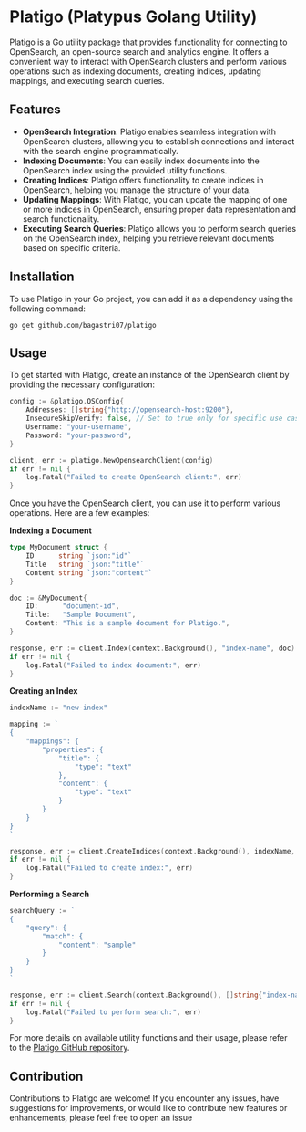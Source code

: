 
# Platigo (Platypus Golang Utility)

Platigo is a Go utility package that provides functionality for connecting to OpenSearch, an open-source search and analytics engine. It offers a convenient way to interact with OpenSearch clusters and perform various operations such as indexing documents, creating indices, updating mappings, and executing search queries.

## Features

- **OpenSearch Integration**: Platigo enables seamless integration with OpenSearch clusters, allowing you to establish connections and interact with the search engine programmatically.
- **Indexing Documents**: You can easily index documents into the OpenSearch index using the provided utility functions.
- **Creating Indices**: Platigo offers functionality to create indices in OpenSearch, helping you manage the structure of your data.
- **Updating Mappings**: With Platigo, you can update the mapping of one or more indices in OpenSearch, ensuring proper data representation and search functionality.
- **Executing Search Queries**: Platigo allows you to perform search queries on the OpenSearch index, helping you retrieve relevant documents based on specific criteria.

## Installation

To use Platigo in your Go project, you can add it as a dependency using the following command:

```shell
go get github.com/bagastri07/platigo
```

## Usage

To get started with Platigo, create an instance of the OpenSearch client by providing the necessary configuration:

```go
config := &platigo.OSConfig{
    Addresses: []string{"http://opensearch-host:9200"},
    InsecureSkipVerify: false, // Set to true only for specific use cases where SSL certificate verification is intentionally skipped
    Username: "your-username",
    Password: "your-password",
}

client, err := platigo.NewOpensearchClient(config)
if err != nil {
    log.Fatal("Failed to create OpenSearch client:", err)
}
```

Once you have the OpenSearch client, you can use it to perform various operations. Here are a few examples:

**Indexing a Document**

```go
type MyDocument struct {
    ID      string `json:"id"`
    Title   string `json:"title"`
    Content string `json:"content"`
}

doc := &MyDocument{
    ID:      "document-id",
    Title:   "Sample Document",
    Content: "This is a sample document for Platigo.",
}

response, err := client.Index(context.Background(), "index-name", doc)
if err != nil {
    log.Fatal("Failed to index document:", err)
}
```

**Creating an Index**
```go
indexName := "new-index"

mapping := `
{
    "mappings": {
        "properties": {
            "title": {
                "type": "text"
            },
            "content": {
                "type": "text"
            }
        }
    }
}
`

response, err := client.CreateIndices(context.Background(), indexName, strings.NewReader(mapping))
if err != nil {
    log.Fatal("Failed to create index:", err)
}
```

**Performing a Search**
```go
searchQuery := `
{
    "query": {
        "match": {
            "content": "sample"
        }
    }
}
`

response, err := client.Search(context.Background(), []string{"index-name"}, strings.NewReader(searchQuery))
if err != nil {
    log.Fatal("Failed to perform search:", err)
}
```

For more details on available utility functions and their usage, please refer to the [Platigo GitHub repository](https://github.com/bagastri07/platigo).

## Contribution

Contributions to Platigo are welcome! If you encounter any issues, have suggestions for improvements, or would like to contribute new features or enhancements, please feel free to open an issue

